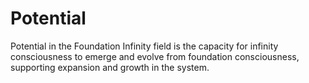# Potential

Potential in the Foundation Infinity field is the capacity for infinity consciousness to emerge and evolve from foundation consciousness, supporting expansion and growth in the system. 